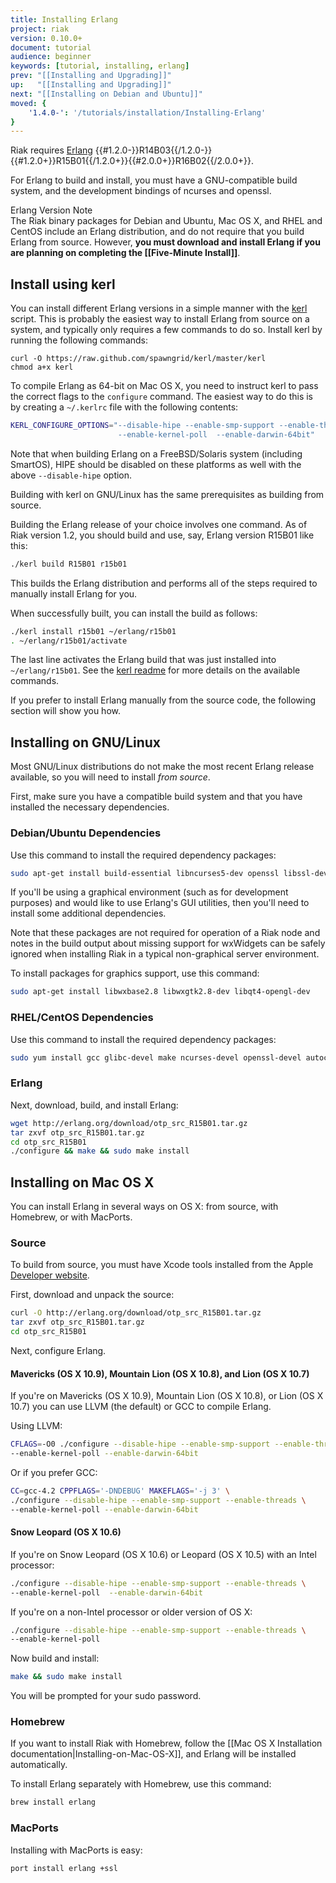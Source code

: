 ```yaml
---
title: Installing Erlang
project: riak
version: 0.10.0+
document: tutorial
audience: beginner
keywords: [tutorial, installing, erlang]
prev: "[[Installing and Upgrading]]"
up:   "[[Installing and Upgrading]]"
next: "[[Installing on Debian and Ubuntu]]"
moved: {
    '1.4.0-': '/tutorials/installation/Installing-Erlang'
}
---
```


Riak requires [Erlang](http://erlang.org/) {{#1.2.0-}}R14B03{{/1.2.0-}}{{#1.2.0+}}R15B01{{/1.2.0+}}{{#2.0.0+}}R16B02{{/2.0.0+}}.

For Erlang to build and install, you must have a GNU-compatible build system, and the development bindings of ncurses and openssl.

<div class="note">
<div class="title">Erlang Version Note</div>
The Riak binary packages for Debian and Ubuntu, Mac OS X, and RHEL and CentOS include an Erlang distribution, and do not require that you build Erlang from source. However, <strong>you must download and install Erlang if you are planning on completing the [[Five-Minute Install]]</strong>.
</div>

## Install using kerl

You can install different Erlang versions in a simple manner with the [kerl](https://github.com/spawngrid/kerl) script. This is probably the easiest way to install Erlang from source on a system, and typically only requires a few commands to do so. Install kerl by running the following commands:

```curl
curl -O https://raw.github.com/spawngrid/kerl/master/kerl
chmod a+x kerl
```

To compile Erlang as 64-bit on Mac OS X, you need to instruct kerl to pass the correct flags to the `configure` command. The easiest way to do this is by creating a `~/.kerlrc` file with the following contents:

```bash
KERL_CONFIGURE_OPTIONS="--disable-hipe --enable-smp-support --enable-threads
                        --enable-kernel-poll  --enable-darwin-64bit"
```

Note that when building Erlang on a FreeBSD/Solaris system (including SmartOS), HIPE should be disabled on these platforms as well with the above `--disable-hipe` option.

Building with kerl on GNU/Linux has the same prerequisites as building from source.

Building the Erlang release of your choice involves one command. As of Riak version 1.2, you should build and use, say, Erlang version R15B01 like this:

```bash
./kerl build R15B01 r15b01
```

This builds the Erlang distribution and performs all of the steps required to manually install Erlang for you.

When successfully built, you can install the build as follows:

```bash
./kerl install r15b01 ~/erlang/r15b01
. ~/erlang/r15b01/activate
```

The last line activates the Erlang build that was just installed into `~/erlang/r15b01`. See the [kerl readme](https://github.com/spawngrid/kerl) for more details on the available commands.

If you prefer to install Erlang manually from the source code, the following section will show you how.

## Installing on GNU/Linux

Most GNU/Linux distributions do not make the most recent Erlang release available, so you will need to install <em>from source</em>.

First, make sure you have a compatible build system and that you have installed the necessary dependencies.

### Debian/Ubuntu Dependencies

Use this command to install the required dependency packages:

```bash
sudo apt-get install build-essential libncurses5-dev openssl libssl-dev fop xsltproc unixodbc-dev
```

If you'll be using a graphical environment (such as for development purposes) and would like to use Erlang's GUI utilities, then you'll need to install some additional dependencies.

<div class="info">Note that these packages are not required for operation of a Riak node and notes in the build output about missing support for wxWidgets can be safely ignored when installing Riak in a typical non-graphical server environment.</div>

To install packages for graphics support, use this command:

```bash
sudo apt-get install libwxbase2.8 libwxgtk2.8-dev libqt4-opengl-dev
```

### RHEL/CentOS Dependencies

Use this command to install the required dependency packages:

```bash
sudo yum install gcc glibc-devel make ncurses-devel openssl-devel autoconf
```

### Erlang

Next, download, build, and install Erlang:

```bash
wget http://erlang.org/download/otp_src_R15B01.tar.gz
tar zxvf otp_src_R15B01.tar.gz
cd otp_src_R15B01
./configure && make && sudo make install
```

## Installing on Mac OS X

You can install Erlang in several ways on OS X: from source, with Homebrew, or with MacPorts.

### Source

To build from source, you must have Xcode tools installed from the Apple [Developer website](http://developer.apple.com/).

First, download and unpack the source:

```bash
curl -O http://erlang.org/download/otp_src_R15B01.tar.gz
tar zxvf otp_src_R15B01.tar.gz
cd otp_src_R15B01
```

Next, configure Erlang.

#### Mavericks (OS X 10.9), Mountain Lion (OS X 10.8), and Lion (OS X 10.7)

If you're on Mavericks (OS X 10.9), Mountain Lion (OS X 10.8), or Lion (OS X 10.7) you can use LLVM (the default) or GCC to compile Erlang.

Using LLVM:

```bash
CFLAGS=-O0 ./configure --disable-hipe --enable-smp-support --enable-threads \
--enable-kernel-poll --enable-darwin-64bit
```

Or if you prefer GCC:

```bash
CC=gcc-4.2 CPPFLAGS='-DNDEBUG' MAKEFLAGS='-j 3' \
./configure --disable-hipe --enable-smp-support --enable-threads \
--enable-kernel-poll --enable-darwin-64bit
```

#### Snow Leopard (OS X 10.6)

If you're on Snow Leopard (OS X 10.6) or Leopard (OS X 10.5) with an Intel processor:

```bash
./configure --disable-hipe --enable-smp-support --enable-threads \
--enable-kernel-poll  --enable-darwin-64bit
```

If you're on a non-Intel processor or older version of OS X:

```bash
./configure --disable-hipe --enable-smp-support --enable-threads \
--enable-kernel-poll
```

Now build and install:

```bash
make && sudo make install
```

You will be prompted for your sudo password.

### Homebrew

If you want to install Riak with Homebrew, follow the [[Mac OS X Installation documentation|Installing-on-Mac-OS-X]], and Erlang will be installed automatically.

To install Erlang separately with Homebrew, use this command:

```bash
brew install erlang
```

### MacPorts
Installing with MacPorts is easy:

```bash
port install erlang +ssl
```
